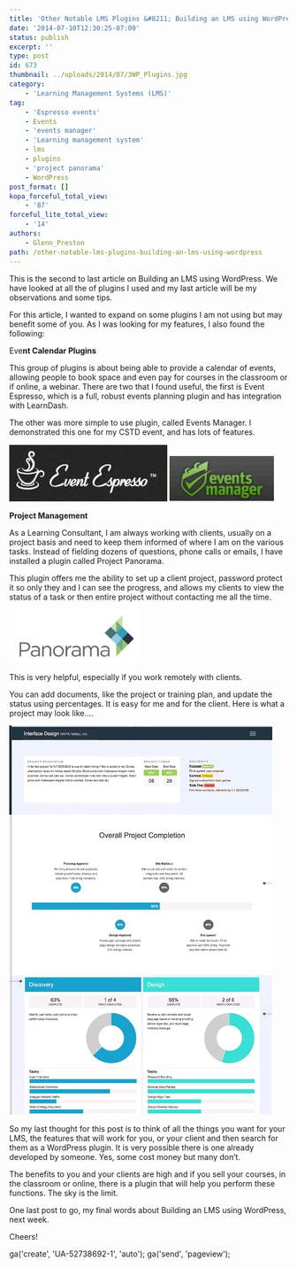```yaml
---
title: 'Other Notable LMS Plugins &#8211; Building an LMS using WordPress'
date: '2014-07-10T12:30:25-07:00'
status: publish
excerpt: ''
type: post
id: 673
thumbnail: ../uploads/2014/07/3WP_Plugins.jpg
category:
    - 'Learning Management Systems (LMS)'
tag:
    - 'Espresso events'
    - Events
    - 'events manager'
    - 'Learning management system'
    - lms
    - plugins
    - 'project panorama'
    - WordPress
post_format: []
kopa_forceful_total_view:
    - '87'
forceful_lite_total_view:
    - '14'
authors:
    - Glenn_Preston
path: /other-notable-lms-plugins-building-an-lms-using-wordpress
---
```

This is the second to last article on Building an LMS using WordPress. We have looked at all the of plugins I used and my last article will be my observations and some tips.

For this article, I wanted to expand on some plugins I am not using but may benefit some of you. As I was looking for my features, I also found the following:

Eve**nt Calendar Plugins**

This group of plugins is about being able to provide a calendar of events, allowing people to book space and even pay for courses in the classroom or if online, a webinar. There are two that I found useful, the first is Event Espresso, which is a full, robust events planning plugin and has integration with LearnDash.

The other was more simple to use plugin, called Events Manager. I demonstrated this one for my CSTD event, and has lots of features.

[![Event Expresso](../uploads/2014/07/Event-Expresso.jpg)](http://netlearningspace.com/bksi_new/wp-content/uploads/2014/07/Event-Expresso.jpg) [![Events Manager](../uploads/2014/07/Events-Manager.jpg)](http://netlearningspace.com/bksi_new/wp-content/uploads/2014/07/Events-Manager.jpg)

**Project Management**

As a Learning Consultant, I am always working with clients, usually on a project basis and need to keep them informed of where I am on the various tasks. Instead of fielding dozens of questions, phone calls or emails, I have installed a plugin called Project Panorama.

This plugin offers me the ability to set up a client project, password protect it so only they and I can see the progress, and allows my clients to view the status of a task or then entire project without contacting me all the time.

[![Project Panorama](../uploads/2014/07/Project-Panorama.jpg)](http://netlearningspace.com/bksi_new/wp-content/uploads/2014/07/Project-Panorama.jpg)

This is very helpful, especially if you work remotely with clients.

You can add documents, like the project or training plan, and update the status using percentages. It is easy for me and for the client. Here is what a project may look like….

[![Project view](../uploads/2014/07/Project-view.jpg)](http://netlearningspace.com/bksi_new/wp-content/uploads/2014/07/Project-view.jpg)

So my last thought for this post is to think of all the things you want for your LMS, the features that will work for you, or your client and then search for them as a WordPress plugin. It is very possible there is one already developed by someone. Yes, some cost money but many don’t.

The benefits to you and your clients are high and if you sell your courses, in the classroom or online, there is a plugin that will help you perform these functions. The sky is the limit.

One last post to go, my final words about Building an LMS using WordPress, next week.

Cheers!

   
<script>
  (function(i,s,o,g,r,a,m){i['GoogleAnalyticsObject']=r;i[r]=i[r]||function(){
  (i[r].q=i[r].q||[]).push(arguments)},i[r].l=1*new Date();a=s.createElement(o),
  m=s.getElementsByTagName(o)[0];a.async=1;a.src=g;m.parentNode.insertBefore(a,m)
  })(window,document,'script','//www.google-analytics.com/analytics.js','ga');</script>

 ga('create', 'UA-52738692-1', 'auto'); ga('send', 'pageview');